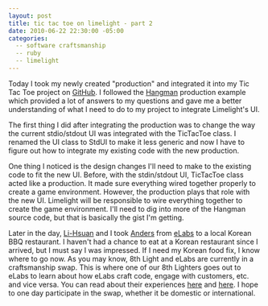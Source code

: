 ```yaml
---
layout: post
title: tic tac toe on limelight - part 2
date: 2010-06-22 22:30:00 -05:00
categories:
  -- software craftsmanship
  -- ruby
  -- limelight
---
```


Today I took my newly created "production" and integrated it into my Tic Tac Toe project on [GitHub](http://github.com/sl4m/tic_tac_toe_ruby).  I followed the [Hangman](http://github.com/slagyr/hangman) production example which provided a lot of answers to my questions and gave me a better understanding of what I need to do to my project to integrate Limelight's UI.

The first thing I did after integrating the production was to change the way the current stdio/stdout UI was integrated with the TicTacToe class.  I renamed the UI class to StdUI to make it less generic and now I have to figure out how to integrate my existing code with the new production.

One thing I noticed is the design changes I'll need to make to the existing code to fit the new UI.  Before, with the stdin/stdout UI, TicTacToe class acted like a production.  It made sure everything wired together properly to create a game environment.  However, the production plays that role with the new UI.  Limelight will be responsible to wire everything together to create the game environment.  I'll need to dig into more of the Hangman source code, but that is basically the gist I'm getting.

Later in the day, [Li-Hsuan](http://twitter.com/li_hsuan) and I took [Anders](http://twitter.com/unders) from [eLabs](http://elabs.se/) to a local Korean BBQ restaurant.  I haven't had a chance to eat at a Korean restaurant since I arrived, but I must say I was impressed.  If I need my Korean food fix, I know where to go now.  As you may know, 8th Light and eLabs are currently in a craftsmanship swap.  This is where one of our 8th Lighters goes out to eLabs to learn about how eLabs craft code, engage with customers, etc. and vice versa.  You can read about their experiences [here](http://blog.8thlight.com/articles/2010/6/21/international-craftsman-swap-day-1) and [here](http://elabs.se/blog/11-first-impressions-of-my-craftsmanship-swap-with-8th-light).  I hope to one day participate in the swap, whether it be domestic or international.
